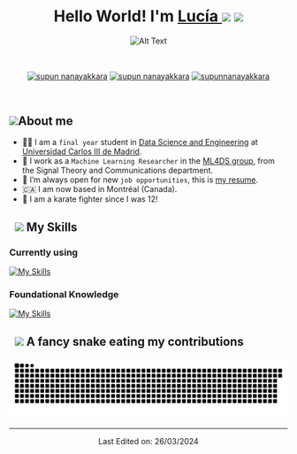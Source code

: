 <h1 align="center">Hello World! I'm <a href="https://github.com/lucia-corsan" target="blank">
Lucía  </a><img src="https://emojis.slackmojis.com/emojis/images/1531849430/4246/blob-sunglasses.gif?1531849430" width="30"/> <img src="https://media.giphy.com/media/hvRJCLFzcasrR4ia7z/giphy.gif" width="30"> </h1>

<p align="center">
  <img src="https://media0.giphy.com/media/VtR7ehaGlRyPRjmEzG/giphy.gif" alt="Alt Text" width="150"/>
</p>
<br>
<p align="center">
<a href="mailto:luciaa.corsan@gmail.com"><img align="center" src="https://www.svgrepo.com/show/223047/gmail.svg" alt="supun nanayakkara" height="30" width="40" /></a>
<a href="https://github.com/lucia-corsan"><img align="center" src="https://raw.githubusercontent.com/rahuldkjain/github-profile-readme-generator/master/src/images/icons/Social/github.svg" alt="supun nanayakkara" height="30" width="40" /></a>
<a href="https://www.linkedin.com/in/luciacordero/" target="blank"><img align="center" src="https://raw.githubusercontent.com/rahuldkjain/github-profile-readme-generator/master/src/images/icons/Social/linked-in-alt.svg" alt="supunnanayakkara" height="30" width="40" /></a>
</p>
<br>

## <picture><img src = "https://cdn.dribbble.com/users/1756402/screenshots/4355051/media/af43d3b9566809b3e729649868f377f7.gif" width = 60px></picture>About me

- :woman_student: I am a `final year` student in [Data Science and Engineering](https://www.uc3m.es/bachelor-degree/data-science) at [Universidad Carlos III de Madrid](https://www.uc3m.es/home).
- :telescope: I work as a `Machine Learning Researcher` in the [ML4DS group](https://ml4ds.webs.tsc.uc3m.es/), from the Signal Theory and Communications department.
- :thinking: I’m always open for new `job opportunities`, this is [my resume](https://www.canva.com/design/DAEuwCOhJpM/Rs7ydz6PoQMQgJg6HvpfIA/view?utm_content=DAEuwCOhJpM&utm_campaign=designshare&utm_medium=link&utm_source=editor).
- 🇨🇦	I am now based in Montréal (Canada).
- 🥋 I am a karate fighter since I was 12! 

## &nbsp; <img src="https://media2.giphy.com/media/QssGEmpkyEOhBCb7e1/giphy.gif?cid=ecf05e47a0n3gi1bfqntqmob8g9aid1oyj2wr3ds3mg700bl&rid=giphy.gif" width="32px"> My Skills

### Currently using
[![My Skills](https://skillicons.dev/icons?i=py,r,sklearn,selenium,linux,mysql,gcp&theme=light)](https://skillicons.dev)

 ### Foundational Knowledge
 
[![My Skills](https://skillicons.dev/icons?i=js,opencv,tensorflow,html,css,flask,wordpress,matlab,mongodb,github,latex)](https://skillicons.dev)

## &nbsp; <img src="https://encrypted-tbn1.gstatic.com/images?q=tbn:ANd9GcRUKUDYP76CKpDcyjmT1XmCB4m2RZ3p_OLPK8IpbjHfNh2I3RIJ" width="36px"> A fancy snake eating my contributions

<div align="center">
  <img alt="snake eating my contributions" src="https://raw.githubusercontent.com/lucia-corsan/lucia-corsan/output/github-contribution-grid-snake.svg" />
  
---

Last Edited on: 26/03/2024

